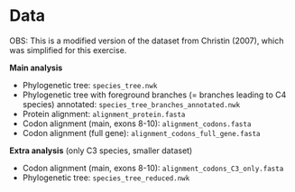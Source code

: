 # Data

OBS: This is a modified version of the dataset from Christin (2007), which was simplified for this exercise.
  
  
**Main analysis**
- Phylogenetic tree: `species_tree.nwk`  
- Phylogenetic tree with foreground branches (= branches leading to C4 species) annotated: `species_tree_branches_annotated.nwk`  
- Protein alignment: `alignment_protein.fasta`  
- Codon alignment (main, exons 8-10): `alignment_codons.fasta`  
- Codon alignment (full gene): `alignment_codons_full_gene.fasta`


**Extra analysis** (only C3 species, smaller dataset)  
- Codon alignment (main, exons 8-10): `alignment_codons_C3_only.fasta`
- Phylogenetic tree: `species_tree_reduced.nwk`  
  

